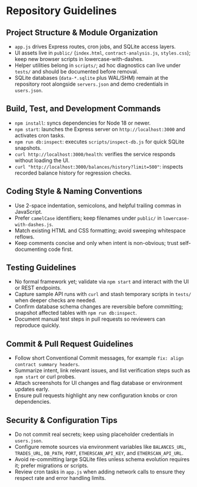 # Repository Guidelines

## Project Structure & Module Organization
- `app.js` drives Express routes, cron jobs, and SQLite access layers.
- UI assets live in `public/` (`index.html`, `contract-analysis.js`, `styles.css`); keep new browser scripts in lowercase-with-dashes.
- Helper utilities belong in `scripts/`; ad hoc diagnostics can live under `tests/` and should be documented before removal.
- SQLite databases (`data-*.sqlite` plus WAL/SHM) remain at the repository root alongside `servers.json` and demo credentials in `users.json`.

## Build, Test, and Development Commands
- `npm install`: syncs dependencies for Node 18 or newer.
- `npm start`: launches the Express server on `http://localhost:3000` and activates cron tasks.
- `npm run db:inspect`: executes `scripts/inspect-db.js` for quick SQLite snapshots.
- `curl http://localhost:3000/health`: verifies the service responds without loading the UI.
- `curl "http://localhost:3000/balances/history?limit=500"`: inspects recorded balance history for regression checks.

## Coding Style & Naming Conventions
- Use 2-space indentation, semicolons, and helpful trailing commas in JavaScript.
- Prefer `camelCase` identifiers; keep filenames under `public/` in `lowercase-with-dashes.js`.
- Match existing HTML and CSS formatting; avoid sweeping whitespace reflows.
- Keep comments concise and only when intent is non-obvious; trust self-documenting code first.

## Testing Guidelines
- No formal framework yet; validate via `npm start` and interact with the UI or REST endpoints.
- Capture sample API runs with `curl` and stash temporary scripts in `tests/` when deeper checks are needed.
- Confirm database schema changes are reversible before committing; snapshot affected tables with `npm run db:inspect`.
- Document manual test steps in pull requests so reviewers can reproduce quickly.

## Commit & Pull Request Guidelines
- Follow short Conventional Commit messages, for example `fix: align contract summary headers`.
- Summarize intent, link relevant issues, and list verification steps such as `npm start` or curl probes.
- Attach screenshots for UI changes and flag database or environment updates early.
- Ensure pull requests highlight any new configuration knobs or cron dependencies.

## Security & Configuration Tips
- Do not commit real secrets; keep using placeholder credentials in `users.json`.
- Configure remote sources via environment variables like `BALANCES_URL`, `TRADES_URL`, `DB_PATH`, `PORT`, `ETHERSCAN_API_KEY`, and `ETHERSCAN_API_URL`.
- Avoid re-committing large SQLite files unless schema evolution requires it; prefer migrations or scripts.
- Review cron tasks in `app.js` when adding network calls to ensure they respect rate and error handling limits.
